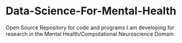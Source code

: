 # Data-Science-For-Mental-Health
Open Source Repository for code and programs I am developing for research in the Mental Health/Computational Neuroscience Domain

